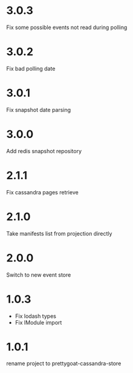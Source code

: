 # 3.0.3

Fix some possible events not read during polling

# 3.0.2

Fix bad polling date

# 3.0.1

Fix snapshot date parsing

# 3.0.0

Add redis snapshot repository

# 2.1.1

Fix cassandra pages retrieve

# 2.1.0

Take manifests list from projection directly

# 2.0.0

Switch to new event store

# 1.0.3

* Fix lodash types
* Fix IModule import

# 1.0.1

rename project to prettygoat-cassandra-store